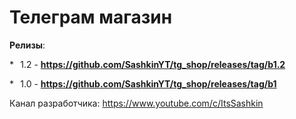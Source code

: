 # Телеграм магазин
**Релизы**:

 *⠀1.2 - **https://github.com/SashkinYT/tg_shop/releases/tag/b1.2**
 
 
 *⠀1.0 - **https://github.com/SashkinYT/tg_shop/releases/tag/b1**


Канал разработчика: https://www.youtube.com/c/ItsSashkin
